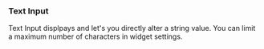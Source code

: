 
### Text Input

Text Input displpays and let's you directly alter a string value. You can limit a maximum number of characters in widget settings.